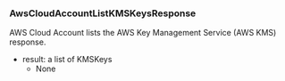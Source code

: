 ### AwsCloudAccountListKMSKeysResponse
AWS Cloud Account lists the AWS Key Management Service (AWS KMS) response.

- result: a list of KMSKeys
  - None
